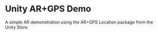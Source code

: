 # Unity AR+GPS Demo 
A simple AR demonstration using the AR+GPS Location package from the Unity Store
